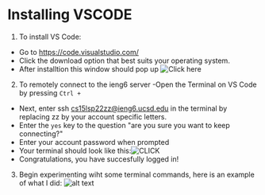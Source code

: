 # Installing VSCODE

1. To install VS Code:
  - Go to https://code.visualstudio.com/
  - Click the download option that best suits your operating system.
  - After installtion this window should pop up ![Click here](<img width="1440" alt="Screen Shot 2022-04-01 at 2 21 26 PM" src="https://user-images.githubusercontent.com/103288210/162635487-5f86e277-390a-4426-aa01-163911635dd6.png">
)
2. To remotely connect to the ieng6 server
  -Open the Terminal on VS Code by pressing `Ctrl + `
  - Next, enter ssh cs15lsp22zz@ieng6.ucsd.edu in the terminal by replacing zz by your account specific letters.
  - Enter the `yes` key to the question "are you sure you want to keep connecting?"
  - Enter your account password when prompted
  - Your terminal should look like this:![CLICK](<img width="1068" alt="Screen Shot 2022-04-01 at 2 27 08 PM" src="https://user-images.githubusercontent.com/103288210/162635748-799a9af3-71ce-4825-8023-f47969096cf1.png">
)
  - Congratulations, you have succesfully logged in!
3. Begin experimenting wiht some terminal commands, here is an example of what I did:
![alt text](<img width="1440" alt="Screen Shot 2022-04-01 at 2 37 57 PM" src="https://user-images.githubusercontent.com/103288210/162635865-de8947e6-f135-48e9-812c-476143f8690c.png">
)
  
  

